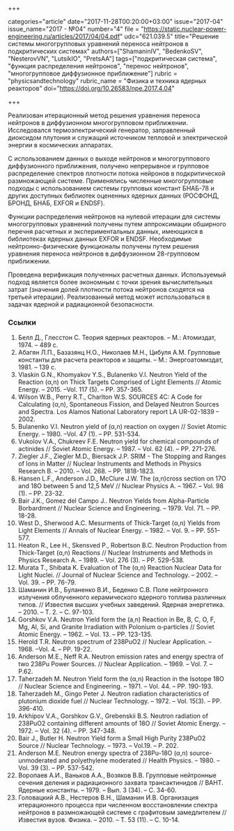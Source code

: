 +++

categories="article"
date="2017-11-28T00:20:00+03:00"
issue="2017-04"
issue_name="2017 - №04"
number="4"
file = "https://static.nuclear-power-engineering.ru/articles/2017/04/04.pdf"
udc="621.039.5"
title="Решение системы многогрупповых уравнений переноса нейтронов в подкритических системах"
authors=["ShamaninIV", "BedenkoSV", "NesterovVN", "LutsikIO", "PretsAA"]
tags=["подкритическая система", "функция распределения нейтронов", "перенос нейтронов", "многогрупповое диффузионное приближение"]
rubric = "physicsandtechnology"
rubric_name = "Физика и техника ядерных реакторов"
doi="https://doi.org/10.26583/npe.2017.4.04"

+++

Реализован итерационный метод решения уравнения переноса нейтронов в диффузионном многогрупповом приближении. Исследовался термоэлектрический генератор, заправленный диоксидом плутония и служащий источником тепловой и электрической энергии в космических аппаратах.

С использованием данных о выходе нейтронов и многогруппового диффузионного приближения, получено непрерывное и групповое распределение спектров плотности потока нейронов в подкритической размножающей системе. Применялись численные многогрупповые подходы с использованием системы групповых констант БНАБ-78 и других доступных библиотек оцененных ядерных данных (РОСФОНД, БРОНД, БНАБ, EXFOR и ENDSF).

Функции распределения нейтронов на нулевой итерации для системы многогрупповых уравнений получены путем аппроксимации обширного перечня расчетных и экспериментальных данных, имеющихся в библиотеках ядерных данных EXFOR и ENDSF. Необходимые нейтронно-физические функционалы получены путем решения уравнения переноса нейтронов в диффузионном 28-групповом приближении.

Проведена верификация полученных расчетных данных. Используемый подход является более экономным с точки зрения вычислительных затрат (значения долей плотности потока нейтронов сходятся на третьей итерации). Реализованный метод может использоваться в задачах ядерной и радиационной безопасности.


### Ссылки

1. Белл Д., Глесстон С. Теория ядерных реакторов. – М.: Атомиздат, 1974. – 489 с.
2. Абагян Л.П., Базазянц Н.О., Николаев М.Н., Цибуля А.М. Групповые константы для расчета реакторов и защиты. – М.: Энергоатомиздат, 1981. – 139 с.
3. Vlaskin G.N., Khomyakov Y.S., Bulanenko V.I. Neutron Yield of the Reaction (α,n) on Thick Targets Comprised of Light Elements // Atomic Energy. – 2015. –Vol. 117 (5). – PP. 357-365.
4. Wilson W.B., Perry R.T., Charlton W.S. SOURCES 4С: A Сode for Calculating (α,n), Spontaneous Fission, and Delayed Neutron Sources and Spectra. Los Alamos National Laboratory report LA UR-02-1839 – 2002.
5. Bulanenko V.I. Neutron yield of (α,n) reaction on oxygen // Soviet Atomic Energy. – 1980. –Vol. 47 (1). – PP. 531-534.
6. Vukolov V.A., Chukreev F.E. Neutron yield for chemical compounds of actinides // Soviet Atomic Energy. – 1987. – Vol. 62 (4). – PP. 271-276.
7. Ziegler J.F., Ziegler M.D., Biersack J.P. SRIM - The Stopping and Ranges of Ions in Matter // Nuclear Instruments and Methods in Physics Research B. – 2010. – Vol. 268. – PP. 1818-1823.
8. Hansen L.F., Anderson J.D., McClure J.W. The (α,n)cross section on 17O and 18O between 5 and 12,5 MeV // Nuclear Physics A. – 1967. – Vol. 98 (1). – PP. 23-32.
9. Bair J.K., Gomez del Campo J.. Neutron Yields from Alpha-Particle Borbardment // Nuclear Science and Engineering. – 1979. Vol. 71. – PP. 18-28.
10. West D., Sherwood A.C. Mesurments of Thick-Target (α,n) Yields from Light Elements // Annals of Nuclear Energy. – 1982. – Vol. 9. – PP. 551–577.
11. Heaton R., Lee H., Skensved P., Robertson B.C. Neutron Production from Thick-Target (α,n) Reactions // Nuclear Instruments and Methods in Physics Research A. – 1989. – Vol. 276 (3). – PP. 529-538.
12. Murata T., Shibata K. Evaluation of The (α,n) Reaction Nuclear Data for Light Nuclei. // Journal of Nuclear Science and Technology. – 2002. – Vol. 39. – PP. 76-79.
13. Шаманин И.В., Буланенко В.И., Беденко С.В. Поле нейтронного излучения облученного керамического ядерного топлива различных типов. // Известия высших учебных заведений. Ядерная энергетика. – 2010. – Т. 2. – С. 97-103.
14. Gorshkov V.A. Neutron Yield form the (a,n) Reaction in Be, B, C, O, F, Mg, Al, Si, and Granite Irradiation with Polonium α-particles // Soviet Atomic Energy. – 1962. – Vol. 13. – PP. 123-135.
15. Herold T.R. Neutron spectrum of 238PuO2 // Nuclear Application. – 1968. –Vol. 4. – PP. 19-22.
16. Anderson М.E., Neff R.A. Neutron emission rates and energy spectra of two 238Pu Power Sources. // Nuclear Application. – 1969. – Vol. 7. – P.62.
17. Taherzadeh M. Neutron Yield form the (α,n) Reaction in the Isotope 18O // Nuclear Science and Engineering. – 1971. – Vol. 44. – PP. 190-193.
18. Taherzadeh M., Gingo Peter J. Neutron radiation characteristics of plutonium dioxide fuel // Nuclear Technology. – 1972. – Vol. 15(3). – PP. 396-410.
19. Arkhipov V.A., Gorshkov G.V., Grebenskii B.S. Neutron radiation of 238PuO2 containing different amounts of 18O // Soviet Atomic Energy. – 1972. – Vol. 32 (4). – PP. 347-348.
20. Bair J., Butler H. Neutron Yield form a Small High Purity 238PuO2 Source // Nuclear Technology. – 1973. – Vol.19. – P. 202.
21. Anderson M.E. Neutron energy spectra of 238Pu-18O (α,n) source-unmoderated and polyethylene moderated // Health Physics. – 1980. – Vol. 39 (3). – PP. 537-542.
22. Воропаев А.И., Ваньков А.А., Возяков В.В. Групповые нейтронные сечения деления и радиационного захвата трансактинидов // ВАНТ. Ядерные константы. – 1979. – Вып. 3 (34). – С. 34-60.
23. Головацкий А.В., Нестеров В.Н., Шаманин И.В. Организация итерационного процесса при численном восстановлении спектра нейтронов в размножающей системе с графитовым замедлителем // Известия вузов. Физика. – 2010. – Т. 53 (11). – С. 10-14.